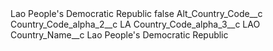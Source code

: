 <?xml version="1.0" encoding="UTF-8"?>
<CustomMetadata xmlns="http://soap.sforce.com/2006/04/metadata" xmlns:xsi="http://www.w3.org/2001/XMLSchema-instance" xmlns:xsd="http://www.w3.org/2001/XMLSchema">
    <label>Lao People&apos;s Democratic Republic</label>
    <protected>false</protected>
    <values>
        <field>Alt_Country_Code__c</field>
        <value xsi:nil="true"/>
    </values>
    <values>
        <field>Country_Code_alpha_2__c</field>
        <value xsi:type="xsd:string">LA</value>
    </values>
    <values>
        <field>Country_Code_alpha_3__c</field>
        <value xsi:type="xsd:string">LAO</value>
    </values>
    <values>
        <field>Country_Name__c</field>
        <value xsi:type="xsd:string">Lao People&apos;s Democratic Republic</value>
    </values>
</CustomMetadata>
